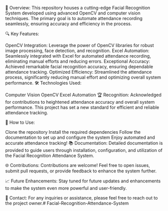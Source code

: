 🚀 Overview:
This repository houses a cutting-edge Facial Recognition System developed using advanced OpenCV and computer vision techniques. The primary goal is to automate attendance recording seamlessly, ensuring accuracy and efficiency in the process.

🔍 Key Features:

OpenCV Integration: Leverage the power of OpenCV libraries for robust image processing, face detection, and recognition.
Excel Automation: Seamlessly integrated with Excel for automated attendance recording, eliminating manual efforts and reducing errors.
Exceptional Accuracy: Achieved remarkable facial recognition accuracy, ensuring dependable attendance tracking.
Optimized Efficiency: Streamlined the attendance process, significantly reducing manual effort and optimizing overall system performance.
🛠️ Technologies Used:

Computer Vision
OpenCV
Excel Automation
🏆 Recognition:
Acknowledged for contributions to heightened attendance accuracy and overall system performance. This project has set a new standard for efficient and reliable attendance tracking.

🤖 How to Use:

Clone the repository
Install the required dependencies
Follow the documentation to set up and configure the system
Enjoy automated and accurate attendance tracking!
📚 Documentation:
Detailed documentation is provided to guide users through installation, configuration, and utilization of the Facial Recognition Attendance System.

🌐 Contributions:
Contributions are welcome! Feel free to open issues, submit pull requests, or provide feedback to enhance the system further.

📈 Future Enhancements:
Stay tuned for future updates and enhancements to make the system even more powerful and user-friendly.

📧 Contact:
For any inquiries or assistance, please feel free to reach out to the project owner.# Facial-Recognition-Attendance-System
